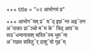 +++
title = "०२ आभोगयं प्र"

+++
आभोग᳓यम् प्र᳓ य᳓द् इछ᳓न्त अइ᳓तन  
अ᳓पाकाः प्रा᳓ञ्चो म᳓म के᳓ चिद् आप᳓यः  
सउ᳓धन्वनासश् चरित᳓स्य भूम᳓ना  
अ᳓गछत सवितु᳓र् दाशु᳓षो गृह᳓म्
